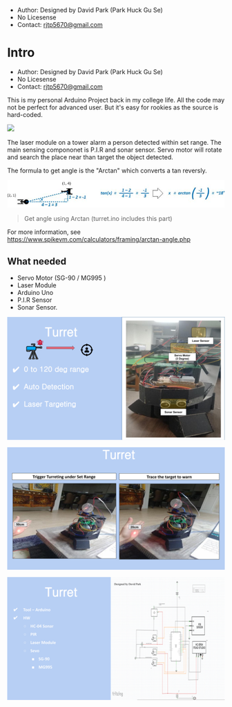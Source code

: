 - Author: Designed by David Park (Park Huck Gu Se)
- No Licesense
- Contact: rjtp5670@gmail.com

# Intro

- Author: Designed by David Park (Park Huck Gu Se)
- No Licesense
- Contact: rjtp5670@gmail.com

This is my personal Arduino Project back in my college life.
All the code may not be perfect for advanced user. But it's easy for rookies as the source is hard-coded.

![](/imgs/Turret/turret.gif)

The laser module on a tower alarm a person detected within set range.
The main sensing compononet is P.I.R and sonar sensor. Servo motor will rotate and search the place near than target the object detected.

The formula to get angle is the "Arctan" which converts a tan reversly.

![](/imgs/Turret/Arctan_Formula.jpg)

> Get angle using Arctan (turret.ino includes this part)

For more information, see https://www.spikevm.com/calculators/framing/arctan-angle.php

## What needed

- Servo Motor (SG-90 / MG995 )
- Laser Module
- Arduino Uno
- P.I.R Sensor
- Sonar Sensor.

![](/imgs/Turret/turret_intro.png)

![](/imgs/Turret/turret_exp.png)

![](/imgs/Turret/turret_hardware.png)
